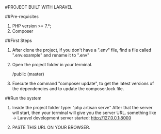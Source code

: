 #PROJECT BUILT WITH LARAVEL

##Pre-requisites

1. PHP version >= 7.*;
2. Composer

##First Steps

1. 	After clone the project, if you don't have a ".env" file,
	find a file called ".env.example" and rename it to ".env"

2. Open the project folder in your terminal.
	
	/public (master)

3. Execute the command "composer update", to  get the latest versions of the dependencies and to update the composer.lock file.


##Run the system

1. Inside the project folder type:
	"php artisan serve"
	After that the server will start, then your terminal will give you the server URL.
	something like -> Laravel development server started: <http://127.0.0.1:8000>
	
2. PASTE THIS URL ON YOUR BROWSER.
	
	
	



	
	
	


